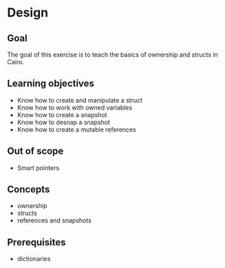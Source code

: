 # Design

## Goal

The goal of this exercise is to teach the basics of ownership and structs in Cairo.

## Learning objectives

- Know how to create and manipulate a struct
- Know how to work with owned variables
- Know how to create a snapshot
- Know how to desnap a snapshot
- Know how to create a mutable references

## Out of scope

- Smart pointers

## Concepts

- ownership
- structs
- references and snapshots

## Prerequisites

- dictionaries

